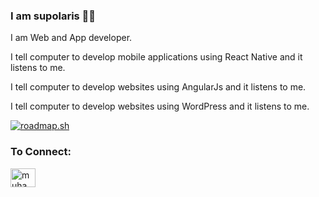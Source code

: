 ### I am supolaris 👨‍💻

I am Web and App developer.

I tell computer to develop mobile applications using React Native and it listens to me.

I tell computer to develop websites using AngularJs and it listens to me.

I tell computer to develop websites using WordPress and it listens to me.

[![roadmap.sh](https://api.roadmap.sh/v1-badge/tall/652fe34ff43a58c923e6aac5?variant=dark)](https://roadmap.sh)


<h3 align="left">To Connect:</h3>
<p align="left">
<a href="https://linkedin.com/in/muhammad-suleman-593a6b20a" target="blank"><img align="center" src="https://raw.githubusercontent.com/rahuldkjain/github-profile-readme-generator/master/src/images/icons/Social/linked-in-alt.svg" alt="muhammad-suleman-593a6b20a" height="30" width="40" /></a>
</p>
